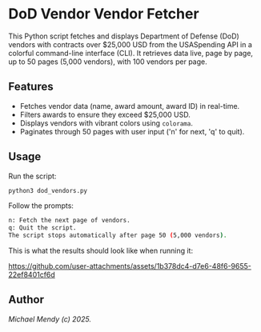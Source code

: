 # DoD Vendor Vendor Fetcher

This Python script fetches and displays Department of Defense (DoD) vendors with contracts over $25,000 USD from the USASpending API in a colorful command-line interface (CLI). It retrieves data live, page by page, up to 50 pages (5,000 vendors), with 100 vendors per page.

## Features
- Fetches vendor data (name, award amount, award ID) in real-time.
- Filters awards to ensure they exceed $25,000 USD.
- Displays vendors with vibrant colors using `colorama`.
- Paginates through 50 pages with user input ('n' for next, 'q' to quit).

## Usage

Run the script:

```python
python3 dod_vendors.py
```
Follow the prompts:

```bash
n: Fetch the next page of vendors.
q: Quit the script.
The script stops automatically after page 50 (5,000 vendors).
```
This is what the results should look like when running it: 

https://github.com/user-attachments/assets/1b378dc4-d7e6-48f6-9655-22ef8401cf6d

## Author 

_Michael Mendy (c) 2025._

